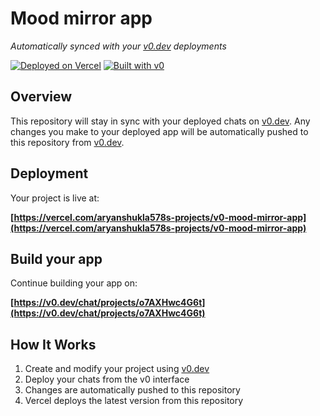 # Mood mirror app

*Automatically synced with your [v0.dev](https://v0.dev) deployments*

[![Deployed on Vercel](https://img.shields.io/badge/Deployed%20on-Vercel-black?style=for-the-badge&logo=vercel)](https://vercel.com/aryanshukla578s-projects/v0-mood-mirror-app)
[![Built with v0](https://img.shields.io/badge/Built%20with-v0.dev-black?style=for-the-badge)](https://v0.dev/chat/projects/o7AXHwc4G6t)

## Overview

This repository will stay in sync with your deployed chats on [v0.dev](https://v0.dev).
Any changes you make to your deployed app will be automatically pushed to this repository from [v0.dev](https://v0.dev).

## Deployment

Your project is live at:

**[https://vercel.com/aryanshukla578s-projects/v0-mood-mirror-app](https://vercel.com/aryanshukla578s-projects/v0-mood-mirror-app)**

## Build your app

Continue building your app on:

**[https://v0.dev/chat/projects/o7AXHwc4G6t](https://v0.dev/chat/projects/o7AXHwc4G6t)**

## How It Works

1. Create and modify your project using [v0.dev](https://v0.dev)
2. Deploy your chats from the v0 interface
3. Changes are automatically pushed to this repository
4. Vercel deploys the latest version from this repository